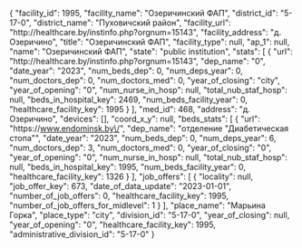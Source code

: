 {
    "facility_id": 1995,
    "facility_name": "Озеричинский ФАП",
    "district_id": "5-17-0",
    "district_name": "Пуховичский район",
    "facility_url": "http:\/\/healthcare.by\/instinfo.php?orgnum=15143",
    "facility_address": "д. Озеричино",
    "title": "Озеричинский ФАП",
    "facility_type": null,
    "ap_1": null,
    "name": "Озеричинский ФАП",
    "state": "public institution",
    "stats": [
        {
            "url": "http:\/\/healthcare.by\/instinfo.php?orgnum=15143",
            "dep_name": "0",
            "date_year": "2023",
            "num_beds_dep": 0,
            "num_deps_year": 0,
            "num_doctors_dep": 0,
            "num_doctors_med": 0,
            "year_of_closing": "city",
            "year_of_opening": "0",
            "num_nurse_in_hosp": null,
            "total_nub_staf_hosp": null,
            "beds_in_hospital_key": 2469,
            "num_beds_facility_year": 0,
            "healthcare_facility_key": 1995
        }
    ],
    "med_id": 468,
    "address": "д. Озеричино",
    "devices": [],
    "coord_x_y": null,
    "beds_stats": [
        {
            "url": "https:\/\/www.endominsk.by\/",
            "dep_name": "отделение \"Диабетическая стопа\"",
            "date_year": "2023",
            "num_beds_dep": 0,
            "num_deps_year": 6,
            "num_doctors_dep": 3,
            "num_doctors_med": 0,
            "year_of_closing": "0",
            "year_of_opening": "0",
            "num_nurse_in_hosp": null,
            "total_nub_staf_hosp": null,
            "beds_in_hospital_key": 1995,
            "num_beds_facility_year": 0,
            "healthcare_facility_key": 1326
        }
    ],
    "job_offers": [
        {
            "locality": null,
            "job_offer_key": 673,
            "date_of_data_update": "2023-01-01",
            "number_of_job_offers": 0,
            "healthcare_facility_key": 1995,
            "number_of_job_offers_for_midlevel": 1
        }
    ],
    "place_name": "Марьина Горка",
    "place_type": "city",
    "division_id": "5-17-0",
    "year_of_closing": null,
    "year_of_opening": "0",
    "healthcare_facility_key": 1995,
    "administrative_division_id": "5-17-0"
}